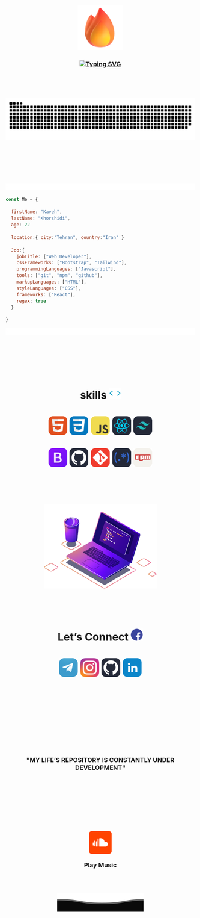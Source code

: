 <br/>







<h3 align="center">
<img src="./Media/GIFs//Fire.png" alt="GitHub Logo" width="120px">
</h3>

<h3 align="center">

  [![Typing SVG](https://readme-typing-svg.demolab.com?font=Bitcount+Prop+Double&weight=400&size=35&duration=4000&pause=3000&color=00FF00&width=435&lines=Hi+%2C+I'm++Kaveh+Khorshidi)](https://git.io/typing-svg)

</h3>












<br/>
<br/>
<br/>





<p align="center">
<picture>
  <source
    media="(prefers-color-scheme: dark)"
    srcset="https://raw.githubusercontent.com/platane/snk/output/github-contribution-grid-snake-dark.svg"
  />
  <source
    media="(prefers-color-scheme: dark)"
    srcset="https://raw.githubusercontent.com/platane/snk/output/github-contribution-grid-snake.svg"
  />
  <img
    alt="github contribution grid snake animation"
    src="https://raw.githubusercontent.com/platane/snk/output/github-contribution-grid-snake.svg"
  />
</picture>
</p>






<br/>
<br/>
<br/>
<br/>
<br/>







<p align="center">
<img src="./Media/GIFs/212284100-561aa473-3905-4a80-b561-0d28506553ee.gif">
</p>

```javascript
const Me = {

  firstName: "Kaveh",
  lastName: "Khorshidi",
  age: 22

  location:{ city:"Tehran", country:"Iran" }
  
  Job:{
    jobTitle: ["Web Developer"],
    cssFrameworks: ["Bootstrap", "Tailwind"],
    programmingLanguages: ["Javascript"],
    tools: ["git", "npm", "github"],
    markupLanguages: ["HTML"],
    styleLanguages: ["CSS"],
    frameworks: ["React"],
    regex: true
  }

}
```

<p align="center">
<img src="./Media/GIFs//212284100-561aa473-3905-4a80-b561-0d28506553ee.gif">
</p>













<br/>
<br/>
<br/>
<br/>
<br/>



<h1 align="center">skills
 <img src="./Media/GIFs/212284087-bbe7e430-757e-4901-90bf-4cd2ce3e1852.gif" width="30px"></img>
 </h1>


<h1 align="center">
<p align="center">
<img width="50px" src="./Media/skill Icones/HTML.svg">
<img width="50px" src="./Media/skill Icones/CSS.svg">
<img width="50px" src="./Media/skill Icones/JavaScript.svg">
<img width="50px" src="./Media/skill Icones/React-Dark.svg">
<img width="50px" src="./Media/skill Icones/TailwindCSS-Dark.svg">
</p>
<p align="center">
<img width="50px" src="./Media/skill Icones/Bootstrap.svg">
<img width="50px" src="./Media/skill Icones/Github-Dark.svg">
<img width="50px" src="./Media/skill Icones/Git.svg">
<img width="50px" src="./Media/skill Icones/Regex-Dark.svg">
<img width="50px" src="./Media/skill Icones/Npm-Light.svg">
</p>
</h1>



<br/>
<br/>
<br/>


<p align="center">
<img width="300px" src="./Media/GIFs/219925470-37670a3b-c3e2-4af7-b468-673c6dd99d16.png">
</p>


<br/>
<br/>
<br/>





<h1 align="center">Let’s Connect
 <img src="./Media/GIFs//235294016-6556559a-ed58-4ca6-a4c9-c307cbe0b6b7.gif" width="32px"></img>
 </h1>


<h1 align="center">
<p align="center">
<a href="https://t.me/kaveh_khorshidi"><img width="50px" src="./Media/Social Media/telegram.svg"></a>
<a href="https://instagram.com/kavehkhorshidiii"><img width="50px" src="./Media/Social Media/instagram.svg"></a>
<a href="https://github.com/KavehKhorshidiii"><img width="50px" src="./Media/Social Media/Github-Dark.svg"></a>
<a href="https://www.linkedin.com/in/kavehkhorshidiii?utm_source=share&utm_campaign=share_via&utm_content=profile&utm_medium=android_app"><img width="50px" src="./Media/Social Media/linkedin.svg"></a>
</p>
</h1>


<br/>
<br/>
<br/>
<br/>
<br/>
<br/>
<br/>
<br/>
<br/>


<h3 align="center">

"MY LIFE’S REPOSITORY IS CONSTANTLY UNDER DEVELOPMENT"

</h3>



<br/>
<br/>
<br/>
<br/>
<br/>
<br/>
<br/>








<h3 align="center">

<a href="https://soundcloud.com/kavehkhorshidiii/sets/kaveh-khorshidi?si=e14d6d7b53af474cb21cd64ba7ab4aa5&utm_source=clipboard&utm_medium=text&utm_campaign=social_sharing" >
<img width="60px" src="./Media/Social Media/4700665_music_play_player_social_soundcloud_icon.png">
</a>

<p align="center">Play Music </p>

</h3>




<br/>
<br/>









<p align="center">
<img src="./Media/GIFs/Bottom.svg">
</p>



























